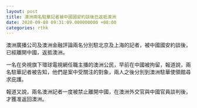 ```yaml
---
layout: post
title: 澳洲兩名駐華記者被中國國安約談後已返抵澳洲
date: 2020-09-08 09:31:09.000000000 +08:00
categories: rthk
---
```


澳洲廣播公司及澳洲金融評論兩名分別駐北京及上海的記者，被中國國安約談後，已經離開中國，返抵澳洲。

一名在央視旗下環球電視網任職主播的澳洲公民，早前在中國被拘留，報道說，兩名駐華記者被告知，他們是案中受關注的對象，兩人之後分別到澳洲駐華使領館尋求庇護。

報道又說，兩名澳洲記者一度被禁止離開中國，在澳洲外交官與中國官員談判後，才獲准返回澳洲。
